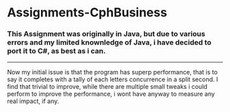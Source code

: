 # Assignments-CphBusiness

### This Assignment was originally in Java, but due to various errors and my limited knownledge of Java, i have decided to port it to C#, as best as i can.

***

Now my initial issue is that the program has superp performance, that is to say it completes with a tally of each letters concurrence in a split second. I find that trivial to improve, while there are multiple small tweaks i could perform to improve the performance, i wont have anyway to measure any real impact, if any.

